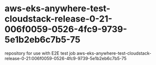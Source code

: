 # aws-eks-anywhere-test-cloudstack-release-0-21-006f0059-0526-4fc9-9739-5e1b2eb6c7b5-75
repository for use with E2E test job aws-eks-anywhere-test-cloudstack-release-0-21:006f0059-0526-4fc9-9739-5e1b2eb6c7b5-75
